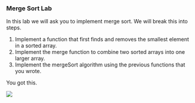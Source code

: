 ### Merge Sort Lab

In this lab we will ask you to implement merge sort.  We will break this into steps.

1. Implement a function that first finds and removes the smallest element in a sorted array.
2. Implement the merge function to combine two sorted arrays into one larger array.
3. Implement the mergeSort algorithm using the previous functions that you wrote. 

You got this.

![](https://s3-us-west-2.amazonaws.com/curriculum-content/web-development/algorithms/smart-goggles.jpg)


